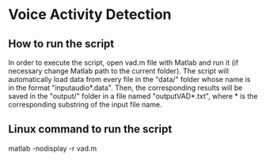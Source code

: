 # Voice Activity Detection

## How to run the script
In order to execute the script, open vad.m file with Matlab and run it (if necessary change Matlab path to the
current folder). The script will automatically load data from every file in the "data/" folder whose name is in
the format "inputaudio*.data". Then, the corresponding results will be saved in the "output/" folder in a file
named "outputVAD*.txt", where * is the corresponding substring of the input file name.

## Linux command to run the script
matlab -nodisplay -r vad.m